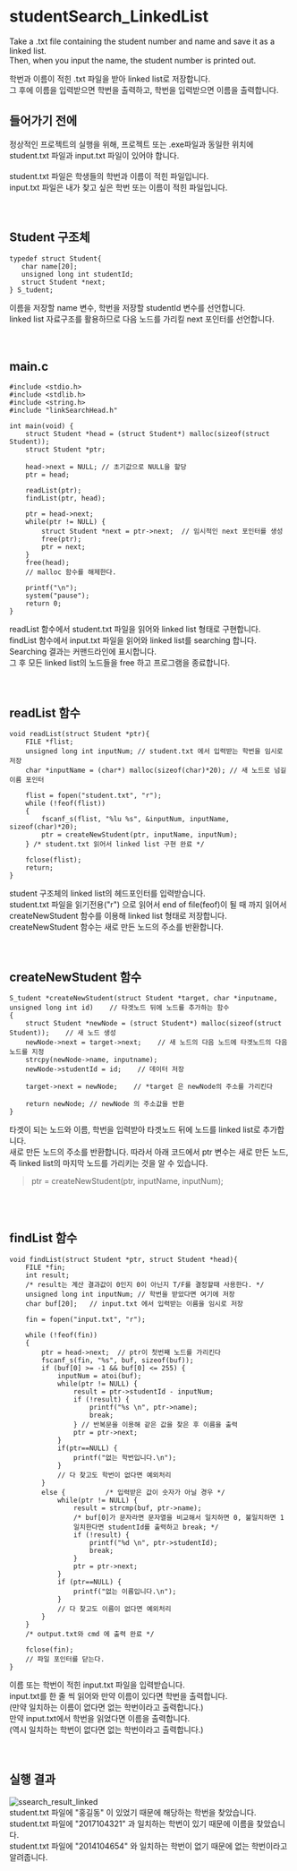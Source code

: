 # studentSearch_LinkedList  
 Take a .txt file containing the student number and name and save it as a linked list.  
 Then, when you input the name, the student number is printed out.  
   
 학번과 이름이 적힌 .txt 파일을 받아 linked list로 저장합니다.  
 그 후에 이름을 입력받으면 학번을 출력하고, 학번을 입력받으면 이름을 출력합니다.  
 
## 들어가기 전에
 정상적인 프로젝트의 실행을 위해, 프로젝트 또는 .exe파일과 동일한 위치에  
 student.txt 파일과 input.txt 파일이 있어야 합니다.  
 <br />
 student.txt 파일은 학생들의 학번과 이름이 적힌 파일입니다.  
 input.txt 파일은 내가 찾고 싶은 학번 또는 이름이 적힌 파일입니다.  
 <br />
 <br />
 
## Student 구조체  
 ```
 typedef struct Student{
	char name[20];
	unsigned long int studentId;
	struct Student *next;
} S_tudent;
```
 이름을 저장할 name 변수, 학번을 저장할 studentId 변수를 선언합니다.  
 linked list 자료구조를 활용하므로 다음 노드를 가리킬 next 포인터를 선언합니다.   
 <br />
 <br />
 
## main.c
```
#include <stdio.h>
#include <stdlib.h>
#include <string.h>
#include "linkSearchHead.h"

int main(void) {
	struct Student *head = (struct Student*) malloc(sizeof(struct Student));
	struct Student *ptr;

	head->next = NULL; // 초기값으로 NULL을 할당
	ptr = head;

	readList(ptr);
	findList(ptr, head);

	ptr = head->next;
	while(ptr != NULL) {
		struct Student *next = ptr->next;  // 임시적인 next 포인터를 생성
		free(ptr);
		ptr = next;
	}
	free(head);
	// malloc 함수를 해제한다.

	printf("\n");
	system("pause");
	return 0;
}
```
 readList 함수에서 student.txt 파일을 읽어와 linked list 형태로 구현합니다.  
 findList 함수에서 input.txt 파일을 읽어와 linked list를 searching 합니다.  
 Searching 결과는 커맨드라인에 표시합니다.  
 그 후 모든 linked list의 노드들을 free 하고 프로그램을 종료합니다.  
 <br />
 <br />
 
## readList 함수
```
void readList(struct Student *ptr){
	FILE *flist;
	unsigned long int inputNum;	// student.txt 에서 입력받는 학번을 임시로 저장
	char *inputName = (char*) malloc(sizeof(char)*20); // 새 노드로 넘길 이름 포인터

	flist = fopen("student.txt", "r");
	while (!feof(flist))
	{
		fscanf_s(flist, "%lu %s", &inputNum, inputName, sizeof(char)*20);
		ptr = createNewStudent(ptr, inputName, inputNum);
	} /* student.txt 읽어서 linked list 구현 완료 */
	
	fclose(flist);
	return;
}
```
 student 구조체의 linked list의 헤드포인터를 입력받습니다.  
 student.txt 파일을 읽기전용("r") 으로 읽어서 end of file(feof)이 될 때 까지 읽어서  
 createNewStudent 함수를 이용해 linked list 형태로 저장합니다.  
 createNewStudent 함수는 새로 만든 노드의 주소를 반환합니다.  
 <br />
 <br />
 
## createNewStudent 함수
```
S_tudent *createNewStudent(struct Student *target, char *inputname, unsigned long int id)    // 타겟노드 뒤에 노드를 추가하는 함수
{
    struct Student *newNode = (struct Student*) malloc(sizeof(struct Student));    // 새 노드 생성
    newNode->next = target->next;    // 새 노드의 다음 노드에 타겟노드의 다음 노드를 지정
	strcpy(newNode->name, inputname);
	newNode->studentId = id;	// 데이터 저장

    target->next = newNode;    // *target 은 newNode의 주소를 가리킨다

	return newNode; // newNode 의 주소값을 반환
}
```
 타겟이 되는 노드와 이름, 학번을 입력받아 타겟노드 뒤에 노드를 linked list로 추가합니다.  
 새로 만든 노드의 주소를 반환합니다. 따라서 아래 코드에서 ptr 변수는 새로 만든 노드,    
 즉 linked list의 마지막 노드를 가리키는 것을 알 수 있습니다.  
 >ptr = createNewStudent(ptr, inputName, inputNum);  
 <br />
 <br />

## findList 함수
```
void findList(struct Student *ptr, struct Student *head){
	FILE *fin;
	int result;
	/* result는 계산 결과값이 0인지 0이 아닌지 T/F를 결정할때 사용한다. */
	unsigned long int inputNum; // 학번을 받았다면 여기에 저장
	char buf[20];	// input.txt 에서 입력받는 이름을 임시로 저장

	fin = fopen("input.txt", "r");
	
	while (!feof(fin))
	{
		ptr = head->next;  // ptr이 첫번째 노드를 가리킨다
		fscanf_s(fin, "%s", buf, sizeof(buf));
		if (buf[0] >= -1 && buf[0] <= 255) {
			inputNum = atoi(buf);
			while(ptr != NULL) {
				result = ptr->studentId - inputNum;
				if (!result) {
					printf("%s \n", ptr->name);
					break;
				} // 반복문을 이용해 같은 값을 찾은 후 이름을 출력
				ptr = ptr->next;
			}
			if(ptr==NULL) {
				printf("없는 학번입니다.\n");
			}
			// 다 찾고도 학번이 없다면 예외처리
		}
		else {			/* 입력받은 값이 숫자가 아닐 경우 */
			while(ptr != NULL) {
				result = strcmp(buf, ptr->name);
				/* buf[0]가 문자라면 문자열을 비교해서 일치하면 0, 불일치하면 1
				일치한다면 studentId를 출력하고 break; */
				if (!result) {
					printf("%d \n", ptr->studentId);
					break;
				}
				ptr = ptr->next;
			}
			if (ptr==NULL) {
				printf("없는 이름입니다.\n");
			}
			// 다 찾고도 이름이 없다면 예외처리
		}
	}
	/* output.txt와 cmd 에 출력 완료 */

	fclose(fin);
	// 파일 포인터를 닫는다.
}
```
 이름 또는 학번이 적힌 input.txt 파일을 입력받습니다.  
 input.txt를 한 줄 씩 읽어와 만약 이름이 있다면 학번을 출력합니다.  
 (만약 일치하는 이름이 없다면 없는 학번이라고 출력합니다.)  
 만약 input.txt에서 학번을 읽었다면 이름을 출력합니다.  
 (역시 일치하는 학번이 없다면 없는 학번이라고 출력합니다.)  
 <br />
 <br />

## 실행 결과
![ssearch_result_linked](https://user-images.githubusercontent.com/41851641/48906254-39b65580-eea7-11e8-9c79-75d627b2368a.png)  
 student.txt 파일에 "홍길동" 이 있었기 때문에 해당하는 학번을 찾았습니다.  
 student.txt 파일에 "2017104321" 과 일치하는 학번이 있기 때문에 이름을 찾았습니다.  
 student.txt 파일에 "2014104654" 와 일치하는 학번이 없기 때문에 없는 학번이라고 알려줍니다.  

<br />
